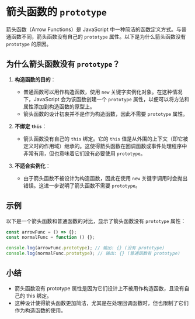 # 箭头函数的 `prototype`

箭头函数（Arrow Functions）是 JavaScript 中一种简洁的函数定义方式。与普通函数不同，箭头函数没有自己的 `prototype` 属性。以下是为什么箭头函数没有 `prototype` 的原因。

## 为什么箭头函数没有 `prototype`？

1. **构造函数的目的**：

   - 普通函数可以用作构造函数，使用 `new` 关键字实例化对象。在这种情况下，JavaScript 会为该函数创建一个 `prototype` 属性，以便可以将方法和属性添加到构造函数的原型上。
   - 箭头函数的设计初衷并不是作为构造函数，因此不需要 `prototype` 属性。

2. **不绑定 `this`**：

   - 箭头函数没有自己的 `this` 绑定。它的 `this` 值是从外围的上下文（即它被定义时的作用域）继承的。这使得箭头函数在回调函数或事件处理程序中非常有用，但也意味着它们没有必要使用 `prototype`。

3. **不适合实例化**：
   - 由于箭头函数不被设计为构造函数，因此在使用 `new` 关键字调用时会抛出错误。这进一步说明了箭头函数不需要 `prototype`。

## 示例

以下是一个箭头函数和普通函数的对比，显示了箭头函数没有 `prototype` 属性：

```js
const arrowFunc = () => {};
const normalFunc = function () {};

console.log(arrowFunc.prototype); // 输出: {} (没有 prototype)
console.log(normalFunc.prototype); // 输出: {} (普通函数有 prototype)
```

## 小结

- 箭头函数没有 prototype 属性是因为它们设计上不被用作构造函数，且没有自己的 this 绑定。
- 这种设计使得箭头函数更加简洁，尤其是在处理回调函数时，但也限制了它们作为构造函数的使用。

